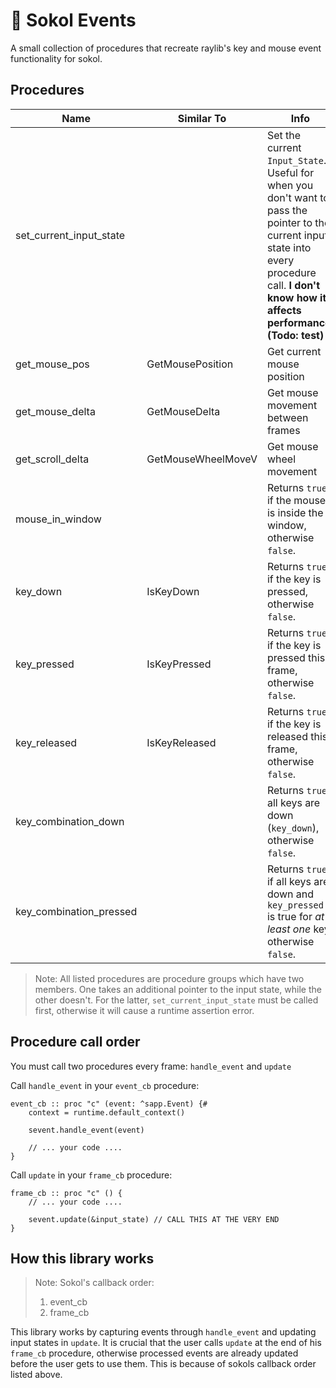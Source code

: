 # 🎉 Sokol Events
A small collection of procedures that recreate raylib's key and mouse event functionality for sokol.

## Procedures
Name | Similar To | Info
---- | ---------- | ----
set_current_input_state | | Set the current `Input_State`. Useful for when you don't want to pass the pointer to the current input state into every procedure call. **I don't know how it affects performance. (Todo: test)**
get_mouse_pos | GetMousePosition | Get current mouse position
get_mouse_delta | GetMouseDelta | Get mouse movement between frames
get_scroll_delta | GetMouseWheelMoveV | Get mouse wheel movement
mouse_in_window | | Returns `true` if the mouse is inside the window, otherwise `false`.
key_down | IsKeyDown | Returns `true` if the key is pressed, otherwise `false`.
key_pressed | IsKeyPressed | Returns `true` if the key is pressed this frame, otherwise `false`.
key_released | IsKeyReleased | Returns `true` if the key is released this frame, otherwise `false`.
key_combination_down | | Returns `true` all keys are down (`key_down`), otherwise `false`.
key_combination_pressed | | Returns `true` if all keys are down and `key_pressed` is true for *at least one* key, otherwise `false`.
> Note: All listed procedures are procedure groups which have two members. One takes an additional pointer to the input state, while the other doesn't. For the latter, `set_current_input_state` must be called first, otherwise it will cause a runtime assertion error.

## Procedure call order
You must call two procedures every frame: `handle_event` and `update`

Call `handle_event` in your `event_cb` procedure:
```odin
event_cb :: proc "c" (event: ^sapp.Event) {#
    context = runtime.default_context()

    sevent.handle_event(event)

    // ... your code .... 
}
```
Call `update` in your `frame_cb` procedure:
```odin
frame_cb :: proc "c" () {
    // ... your code .... 

    sevent.update(&input_state) // CALL THIS AT THE VERY END
}
```

## How this library works
> Note: Sokol's callback order:
> 1. event_cb
> 2. frame_cb

This library works by capturing events through `handle_event` and updating input states in `update`.
It is crucial that the user calls `update` at the end of his `frame_cb` procedure, otherwise processed events are already updated before the user gets to use them. This is because of sokols callback order listed above.
